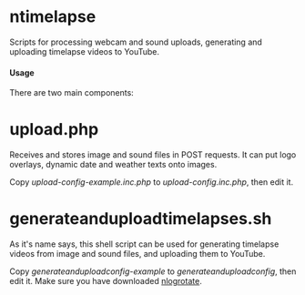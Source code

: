 ntimelapse
==========

Scripts for processing webcam and sound uploads, generating and uploading
timelapse videos to YouTube.

#### Usage

There are two main components:

# upload.php

Receives and stores image and sound files in POST requests. It can put logo
overlays, dynamic date and weather texts onto images.

Copy *upload-config-example.inc.php* to *upload-config.inc.php*, then edit it.

# generateanduploadtimelapses.sh

As it's name says, this shell script can be used for generating timelapse
videos from image and sound files, and uploading them to YouTube.

Copy *generateanduploadconfig-example* to *generateanduploadconfig*, then edit
it. Make sure you have downloaded [nlogrotate](https://github.com/nonoo/nlogrotate).
